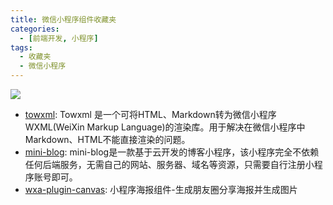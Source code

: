 ```yaml
---
title: 微信小程序组件收藏夹
categories:
  - [前端开发, 小程序]
tags:
  - 收藏夹
  - 微信小程序
---
```


![](https://i.loli.net/2020/02/19/jtOuDvA5ihVlebc.jpg)

<!--more-->

- [towxml](https://github.com/sbfkcel/towxml): Towxml 是一个可将HTML、Markdown转为微信小程序WXML(WeiXin Markup Language)的渲染库。用于解决在微信小程序中Markdown、HTML不能直接渲染的问题。
- [mini-blog](https://github.com/CavinCao/mini-blog): mini-blog是一款基于云开发的博客小程序，该小程序完全不依赖任何后端服务，无需自己的网站、服务器、域名等资源，只需要自行注册小程序账号即可。
- [wxa-plugin-canvas](https://github.com/jasondu/wxa-plugin-canvas): 小程序海报组件-生成朋友圈分享海报并生成图片
